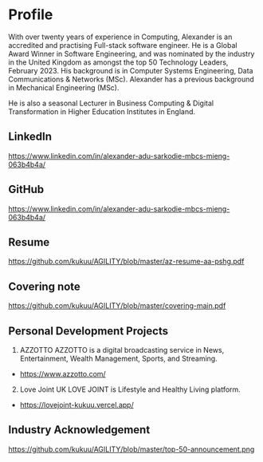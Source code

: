 # Profile
With over twenty years of experience in Computing, Alexander is an accredited and practising Full-stack software engineer. He is a Global Award Winner in Software Engineering, and was nominated by the industry in the United Kingdom as amongst the top 50 Technology Leaders, February 2023. His background is in Computer Systems Engineering, Data Communications & Networks (MSc). Alexander has a previous background in Mechanical Engineering (MSc).

He is also a seasonal Lecturer in Business Computing & Digital Transformation in Higher Education Institutes in England.

## LinkedIn 
  https://www.linkedin.com/in/alexander-adu-sarkodie-mbcs-mieng-063b4b4a/
  
## GitHub 
  https://www.linkedin.com/in/alexander-adu-sarkodie-mbcs-mieng-063b4b4a/

## Resume 
  https://github.com/kukuu/AGILITY/blob/master/az-resume-aa-pshg.pdf

## Covering note   
 https://github.com/kukuu/AGILITY/blob/master/covering-main.pdf
  
## Personal Development Projects 
  1. AZZOTTO
  AZZOTTO is a digital broadcasting service in News, Entertainment, Wealth Management, Sports, and Streaming. 
  - https://www.azzotto.com/
  
  2. Love Joint UK
  LOVE JOINT is Lifestyle and Healthy Living platform.
  - https://lovejoint-kukuu.vercel.app/

## Industry Acknowledgement
https://github.com/kukuu/AGILITY/blob/master/top-50-announcement.png


